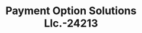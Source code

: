 ---
f_zip-code: 32778
f_state-code: FL
title: Payment Option Solutions Llc.-24213
f_phone: 888-767-7674
f_city-only: Tavares
f_address: 389 W Alfred Street Tavares
f_location-unique-id: '24213'
slug: payment-option-solutions-llc.-24213
updated-on: '2024-05-30T13:46:58.046Z'
created-on: '2024-05-30T13:36:59.803Z'
published-on: '2024-05-30T13:54:32.469Z'
f_city-state: cms/city/tavares-fl.md
f_company: cms/company/payment-option-solutions-llc..md
f_state: cms/state/florida.md
layout: '[payday-loan].html'
tags: payday-loan
---